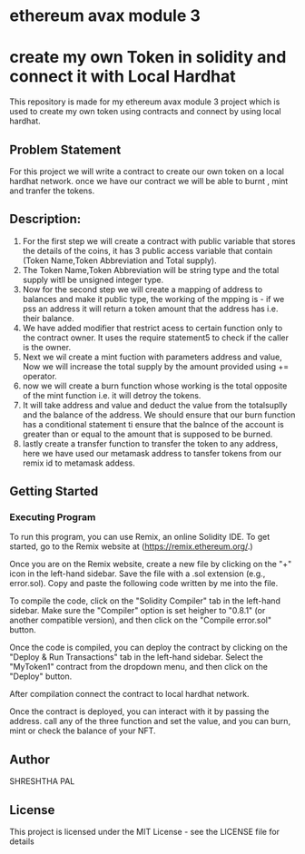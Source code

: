 # ethereum avax module 3
# create my own Token in solidity and connect it with Local Hardhat
This repository is made for my ethereum avax module 3 project which is used to create my own token using contracts and connect by using local hardhat.

## Problem Statement
For this project we will write a contract to create our own token on a local hardhat network. once we have our contract we will be able to burnt , mint and tranfer the tokens. 


## Description:

1) For the first step we will create a contract with public variable that stores the details of the coins, it has 3 public access variable that contain (Token Name,Token Abbreviation and Total supply).
2) The Token Name,Token Abbreviation will be string type and the total supply witll be unsigned integer type.
3) Now for the second step we will create a mapping of address to balances and make it public type, the working of the mpping is - if we pss an address it will return a token amount that the address has i.e. their balance.
4) We have added modifier that restrict acess to certain function only to the contract owner. It uses the require statement5 to check if the caller is the owner.
5) Next we wil create a mint fuction with parameters address and value, Now we will increase the total supply by the amount provided using += operator.
6) now we will create a burn function whose working is the total opposite of the mint function i.e. it will detroy the tokens.
7) It will take address and value and deduct the value from the totalsuplly and the balance of the address.
      We should ensure that our burn function has a conditional statement ti ensure that the balnce of the account is greater than or equal to the amount that is supposed to be burned.
8) lastly create a transfer function to transfer the token to any address, here we have used our metamask address to tansfer tokens from our remix id to metamask addess.




## Getting Started

### Executing Program

To run this program, you can use Remix, an online Solidity IDE. To get started, go to the Remix website at (https://remix.ethereum.org/.)

Once you are on the Remix website, create a new file by clicking on the "+" icon in the left-hand sidebar. Save the file with a .sol extension (e.g., error.sol). Copy and paste the following code written by me into the file.

To compile the code, click on the "Solidity Compiler" tab in the left-hand sidebar. Make sure the "Compiler" option is set heigher to "0.8.1" (or another compatible version), and then click on the "Compile error.sol" button.

Once the code is compiled, you can deploy the contract by clicking on the "Deploy & Run Transactions" tab in the left-hand sidebar. Select the "MyToken1" contract from the dropdown menu, and then click on the "Deploy" button.

After compilation connect the contract to local hardhat network.

Once the contract is deployed, you can interact with it by passing the address. call any of the three function and set the value, and you can burn, mint or check the balance of your NFT.

## Author

SHRESHTHA PAL

## License

This project is licensed under the MIT License - see the LICENSE file for details

